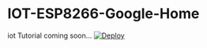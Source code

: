 # IOT-ESP8266-Google-Home
iot
Tutorial coming soon...
[![Deploy](https://www.herokucdn.com/deploy/button.svg)](https://heroku.com/deploy)
